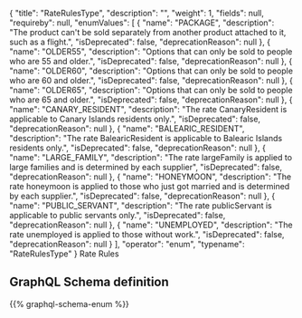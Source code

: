 {
  "title": "RateRulesType",
  "description": "",
  "weight": 1,
  "fields": null,
  "requireby": null,
  "enumValues": [
    {
      "name": "PACKAGE",
      "description": "The product can't be sold separately from another product attached to it, such as a flight.",
      "isDeprecated": false,
      "deprecationReason": null
    },
    {
      "name": "OLDER55",
      "description": "Options that can only be sold to people who are 55 and older.",
      "isDeprecated": false,
      "deprecationReason": null
    },
    {
      "name": "OLDER60",
      "description": "Options that can only be sold to people who are 60 and older.",
      "isDeprecated": false,
      "deprecationReason": null
    },
    {
      "name": "OLDER65",
      "description": "Options that can only be sold to people who are 65 and older.",
      "isDeprecated": false,
      "deprecationReason": null
    },
    {
      "name": "CANARY_RESIDENT",
      "description": "The rate CanaryResident is applicable to Canary Islands residents only.",
      "isDeprecated": false,
      "deprecationReason": null
    },
    {
      "name": "BALEARIC_RESIDENT",
      "description": "The rate BalearicResident is applicable to Balearic Islands residents only.",
      "isDeprecated": false,
      "deprecationReason": null
    },
    {
      "name": "LARGE_FAMILY",
      "description": "The rate largeFamily is applied to large families and is determined by each supplier",
      "isDeprecated": false,
      "deprecationReason": null
    },
    {
      "name": "HONEYMOON",
      "description": "The rate honeymoon is applied to those who just got married and is determined by each supplier.",
      "isDeprecated": false,
      "deprecationReason": null
    },
    {
      "name": "PUBLIC_SERVANT",
      "description": "The rate publicServant is applicable to public servants only.",
      "isDeprecated": false,
      "deprecationReason": null
    },
    {
      "name": "UNEMPLOYED",
      "description": "The rate unemployed is applied to those without work.",
      "isDeprecated": false,
      "deprecationReason": null
    }
  ],
  "operator": "enum",
  "typename": "RateRulesType"
}
Rate Rules
## GraphQL Schema definition

{{% graphql-schema-enum %}}
